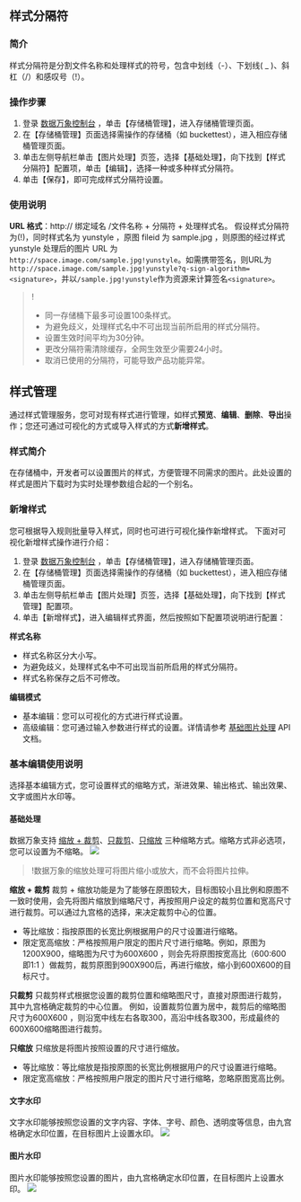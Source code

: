 
## 样式分隔符

### 简介
样式分隔符是分割文件名称和处理样式的符号，包含中划线（-）、下划线( _ )、斜杠（/）和感叹号（!）。

### 操作步骤
1.  登录 [数据万象控制台](https://console.cloud.tencent.com/ci/bucket) ，单击【存储桶管理】，进入存储桶管理页面。
2.  在【存储桶管理】页面选择需操作的存储桶（如 buckettest），进入相应存储桶管理页面。
3.  单击左侧导航栏单击【图片处理】页签，选择【基础处理】，向下找到【样式分隔符】配置项，单击【编辑】，选择一种或多种样式分隔符。
4.  单击【保存】，即可完成样式分隔符设置。

### 使用说明
**URL 格式**：http:// 绑定域名 /文件名称 + 分隔符 + 处理样式名。
假设样式分隔符为(!)，同时样式名为 yunstyle ，原图 fileid 为 sample.jpg ，则原图的经过样式 yunstyle 处理后的图片 URL 为 `http://space.image.com/sample.jpg!yunstyle`。如需携带签名，则URL为 `http://space.image.com/sample.jpg!yunstyle?q-sign-algorithm=<signature>`，并以`/sample.jpg!yunstyle`作为资源来计算签名`<signature>`。

>!
>-  同一存储桶下最多可设置100条样式。
>-  为避免歧义，处理样式名中不可出现当前所启用的样式分隔符。
>-  设置生效时间平均为30分钟。
>-  更改分隔符需清除缓存，全网生效至少需要24小时。
>-  取消已使用的分隔符，可能导致产品功能异常。


## 样式管理
通过样式管理服务，您可对现有样式进行管理，如样式**预览**、**编辑**、**删除**、**导出**操作；您还可通过可视化的方式或导入样式的方式**新增样式**。


### 样式简介
在存储桶中，开发者可以设置图片的样式，方便管理不同需求的图片。此处设置的样式是图片下载时为实时处理参数组合起的一个别名。

### 新增样式
您可根据导入规则批量导入样式，同时也可进行可视化操作新增样式。
下面对可视化新增样式操作进行介绍：
1.  登录 [数据万象控制台](https://console.cloud.tencent.com/ci/bucket) ，单击【存储桶管理】，进入存储桶管理页面。
2.  在【存储桶管理】页面选择需操作的存储桶（如 buckettest），进入相应存储桶管理页面。
3.  单击左侧导航栏单击【图片处理】页签，选择【基础处理】，向下找到【样式管理】配置项。
4.  单击【新增样式】，进入编辑样式界面，然后按照如下配置项说明进行配置：

**样式名称**
- 样式名称区分大小写。
- 为避免歧义，处理样式名中不可出现当前所启用的样式分隔符。
- 样式名称保存之后不可修改。

**编辑模式**
- 基本编辑：您可以可视化的方式进行样式设置。
- 高级编辑：您可通过输入参数进行样式的设置。详情请参考 [基础图片处理](https://intl.cloud.tencent.com/document/product/1045/33713) API文档。

### 基本编辑使用说明
选择基本编辑方式，您可设置样式的缩略方式，渐进效果、输出格式、输出效果、文字或图片水印等。

#### 基础处理
数据万象支持 [缩放 + 裁剪](#st1)、[只裁剪](#st2)、[只缩放](#st3) 三种缩略方式。缩略方式非必选项，您可以设置为不缩略。
![](https://main.qcloudimg.com/raw/ff573ce671721dfdac9ca554ba8831c2.png)

>!数据万象的缩放处理可将图片缩小或放大，而不会将图片拉伸。

<span id="st1"></span>
**缩放 + 裁剪**
裁剪 + 缩放功能是为了能够在原图较大，目标图较小且比例和原图不一致时使用，会先将图片缩放到缩略尺寸，再按照用户设定的裁剪位置和宽高尺寸进行裁剪。可以通过九宫格的选择，来决定裁剪中心的位置。

-  等比缩放：指按原图的长宽比例根据用户的尺寸设置进行缩略。
-  限定宽高缩放：严格按照用户限定的图片尺寸进行缩略。例如，原图为1200X900，缩略图为尺寸为600X600 ，则会先将原图按宽高比（600:600即1:1 ）做裁剪，裁剪原图到900X900后，再进行缩放，缩小到600X600的目标尺寸。

<span id="st2"></span>

**只裁剪**
只裁剪样式根据您设置的裁剪位置和缩略图尺寸，直接对原图进行裁剪，其中九宫格确定裁剪的中心位置。
例如，设置裁剪位置为居中，裁剪后的缩略图尺寸为600X600 ，则沿宽中线左右各取300，高沿中线各取300，形成最终的600X600缩略图进行裁剪。

<span id="st3"></span>

**只缩放**
只缩放是将图片按照设置的尺寸进行缩放。
- 等比缩放：等比缩放是指按原图的长宽比例根据用户的尺寸设置进行缩略。
- 限定宽高缩放：严格按照用户限定的图片尺寸进行缩略，忽略原图宽高比例。

#### 文字水印
文字水印能够按照您设置的文字内容、字体、字号、颜色、透明度等信息，由九宫格确定水印位置，在目标图片上设置水印。
![](https://main.qcloudimg.com/raw/b66c234e69fc2fc689e06387e13f631f.png)


#### 图片水印
图片水印能够按照您设置的图片，由九宫格确定水印位置，在目标图片上设置水印。
![](https://main.qcloudimg.com/raw/e681ad02948366582d90b8b5b66e5547.png)
